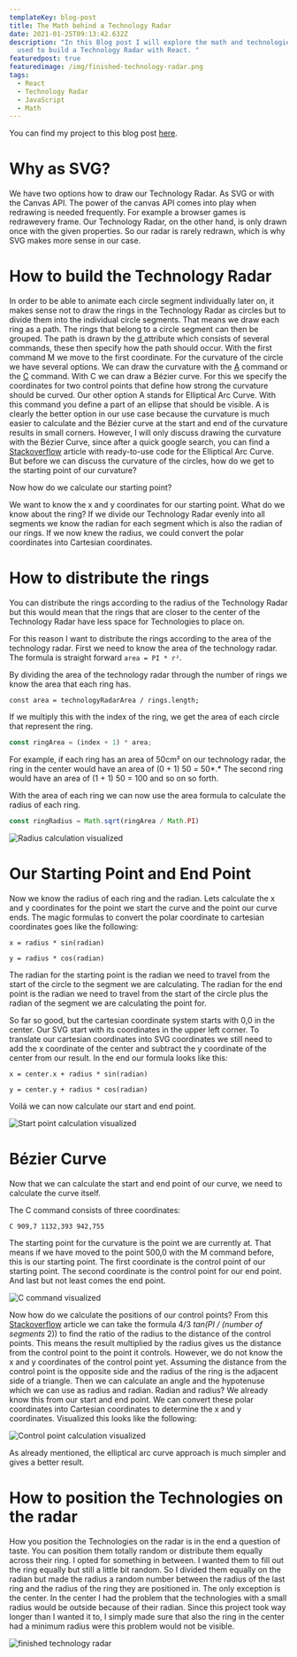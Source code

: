 ```yaml
---
templateKey: blog-post
title: The Math behind a Technology Radar
date: 2021-01-25T09:13:42.632Z
description: "In this Blog post I will explore the math and technologies that I
  used to build a Technology Radar with React. "
featuredpost: true
featuredimage: /img/finished-technology-radar.png
tags:
  - React
  - Technology Radar
  - JavaScript
  - Math
---
```

You can find my project to this blog post [here](https://github.com/DoctorBuBBle/Technology-Radar).

# Why as SVG?

We have two options how to draw our Technology Radar. As SVG or with the Canvas API. The power of the canvas API comes into play when redrawing is needed frequently. For example a browser games is redrawevery frame. Our Technology Radar, on the other hand, is only drawn once with the given properties. So our radar is rarely redrawn, which is why SVG makes more sense in our case.

# How to build the Technology Radar

In order to be able to animate each circle segment individually later on, it makes sense not to draw the rings in the Technology Radar as circles but to divide them into the individual circle segments. That means we draw each ring as a path. The rings that belong to a circle segment can then be grouped.
The path is drawn by the [d ](https://developer.mozilla.org/en-US/docs/Web/SVG/Attribute/d)attribute which consists of several commands, these then specify how the path should occur. With the first command M we move to the first coordinate.
For the curvature of the circle we have several options. We can draw the curvature with the [A](https://developer.mozilla.org/en-US/docs/Web/SVG/Attribute/d#elliptical_arc_curve) command or the [C](https://developer.mozilla.org/en-US/docs/Web/SVG/Attribute/d#cubic_b%C3%A9zier_curve) command. With C we can draw a Bézier curve. For this we specify the coordinates for two control points that define how strong the curvature should be curved. Our other option A stands for Elliptical Arc Curve. With this command you define a part of an ellipse that should be visible. A is clearly the better option in our use case because the curvature is much easier to calculate and the Bézier curve at the start and end of the curvature results in small corners. 
However, I will only discuss drawing the curvature with the Bézier Curve, since after a quick google search, you can find a [Stackoverflow](https://stackoverflow.com/questions/5736398/how-to-calculate-the-svg-path-for-an-arc-of-a-circle#answer-18473154) article with ready-to-use code for the Elliptical Arc Curve.
But before we can discuss the curvature of the circles, how do we get to the starting point of our curvature? 

Now how do we calculate our starting point?

We want to know the x and y coordinates for our starting point. What do we know about the ring? If we divide our Technology Radar evenly into all segments we know the radian for each segment which is also the radian of our rings. If we now knew the radius, we could convert the polar coordinates into Cartesian coordinates.

# How to distribute the rings

You can distribute the rings according to the radius of the Technology Radar but this would mean that the rings that are closer to the center of the Technology Radar have less space for Technologies to place on.

For this reason I want to distribute the rings according to the area of the technology radar. First we need to know the area of the technology radar. The formula is straight forward `area = PI * r²`. 

By dividing the area of the technology radar through the number of rings we know the area that each ring has. 

```
const area = technologyRadarArea / rings.length;
```

If we multiply this with the index of the ring, we get the area of each circle that represent the ring. 

```javascript
const ringArea = (index + 1) * area;
```

For example, if each ring has an area of 50cm² on our technology radar, the ring in the center would have an area of (0 + 1)  50 *\=* 50*.* The second ring would have an area of (1 + 1)  50 = 100 and so on so forth. 

With the area of each ring we can now use the area formula to calculate the radius of each ring.

```javascript
const ringRadius = Math.sqrt(ringArea / Math.PI)
```

![Radius calculation visualized](/img/how-to-calc-ring-radius.jpg "Radius calculation visualized")

# Our Starting Point and End Point

Now we know the radius of each ring and the radian. Lets calculate the x and y coordinates for the point we start the curve and the point our curve ends. The magic formulas to convert the polar coordinate to cartesian coordinates goes like the following:

`x = radius * sin(radian)`

`y = radius * cos(radian)`

The radian for the starting point is the radian we need to travel from the start of the circle to the segment we are calculating. The radian for the end point is the radian we need to travel from the start of the circle plus the radian of the segment we are calculating the point for. 

So far so good, but the cartesian coordinate system starts with 0,0 in the center. Our SVG start with its coordinates in the upper left corner. To translate our cartesian coordinates into SVG coordinates we still need to add the x coordinate of the center and subtract the y coordinate of the center from our result. In the end our formula looks like this:

`x = center.x + radius * sin(radian)`

`y = center.y + radius * cos(radian)`

Voilá we can now calculate our start and end point.

![Start point calculation visualized](/img/how-to-calc-start-and-end-points.jpg "Start point calculation visualized")

# Bézier Curve

Now that we can calculate the start and end point of our curve, we need to calculate the curve itself.

The C command consists of three coordinates:

`C 909,7 1132,393 942,755`

The starting point for the curvature is the point we are currently at. That means if we have moved to the point 500,0 with the M command before, this is our starting point. The first coordinate is the control point of our starting point. The second coordinate is the control point for our end point. And last but not least comes the end point. 

![C command visualized](/img/how-to-draw-ring.jpg "C command visualized")

Now how do we calculate the positions of our control points? From this [Stackoverflow](https://stackoverflow.com/questions/1734745/how-to-create-circle-with-b%c3%a9zier-curves) article we can take the formula 4/3  *tan(PI / (number of segments*  2)) to find the ratio of the radius to the distance of the control points. This means the result multiplied by the radius gives us the distance from the control point to the point it controls. However, we do not know the x and y coordinates of the control point yet. Assuming the distance from the control point is the opposite side and the radius of the ring is the adjacent side of a triangle. Then we can calculate an angle and the hypotenuse which we can use as radius and radian. Radian and radius? We already know this from our start and end point. We can convert these polar coordinates into Cartesian coordinates to determine the x and y coordinates. Visualized this looks like the following:

![Control point calculation visualized](/img/how-to-calc-bezier-curve-controll-points.jpg "Control point calculation visualized")

As already mentioned, the elliptical arc curve approach is much simpler and gives a better result.

# How to position the Technologies on the radar

How you position the Technologies on the radar is in the end a question of taste. You can position them totally random or distribute them equally across their ring. I opted for something in between. I  wanted them to fill out the ring equally but still a little bit random. So I divided them equally on the radian but made the radius a random number between the radius of the last ring and the radius of the ring they are positioned in. The only exception is the center. In the center I had the problem that the technologies with a small radius would be outside because of their radian. Since this project took way longer than I wanted it to, I simply made sure that also the ring in the center had a minimum radius were this problem would not be visible.

![finished technology radar](/img/finished-technology-radar.png "finished technology radar")